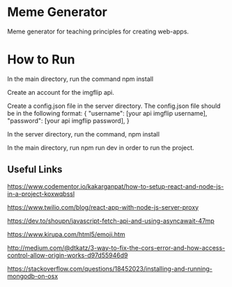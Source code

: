 # Meme Generator
Meme generator for teaching principles for creating web-apps.

# How to Run
In the main directory, run the command npm install

Create an account for the imgflip api.

Create a config.json file in the server directory. The config.json file should be in the following format: { "username": [your api imgflip username], "password": [your api imgflip password], }

In the server directory, run the command, npm install

In the main directory, run npm run dev in order to run the project.

## Useful Links
https://www.codementor.io/kakarganpat/how-to-setup-react-and-node-js-in-a-project-koxwqbssl

https://www.twilio.com/blog/react-app-with-node-js-server-proxy

https://dev.to/shoupn/javascript-fetch-api-and-using-asyncawait-47mp

https://www.kirupa.com/html5/emoji.htm

http://medium.com/@dtkatz/3-way-to-fix-the-cors-error-and-how-access-control-allow-origin-works-d97d55946d9

https://stackoverflow.com/questions/18452023/installing-and-running-mongodb-on-osx
